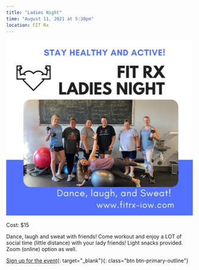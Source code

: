 ```yaml
---
title: "Ladies Night"
time: "August 11, 2021 at 5:30pm"
location: FIT Rx
---
```

![Ladies Night flyer](/assets/images/events/ladiesnight.jpg)

Cost: $15

Dance, laugh and sweat with friends! Come workout and enjoy a LOT of social time (little distance) with your lady friends!  Light snacks provided. Zoom (online) option as well.

[Sign up for the event](https://app.acuityscheduling.com/schedule.php?owner=16546307&appointmentType=18424784){: target="_blank"}{: class="btn btn-primary-outline"}
